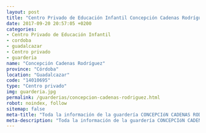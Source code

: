 ```yaml
---
layout: post
title: "Centro Privado de Educación Infantil Concepción Cadenas Rodríguez"
date: 2017-09-20 20:57:05 +0200
categories:
- Centro Privado de Educación Infantil
- cordoba
- guadalcazar
- Centro privado
- guarderia
name: "Concepción Cadenas Rodríguez"
province: "Córdoba"
location: "Guadalcazar"
code: "14010695"
type: "Centro privado"
img: guarderia.jpg
permalink: /guarderias/concepcion-cadenas-rodriguez.html
robot: noindex, follow
sitemap: false
meta-title: "Toda la información de la guardería CONCEPCIóN CADENAS RODRíGUEZ"
meta-description: "Toda la información de la guardería CONCEPCIóN CADENAS RODRíGUEZ"
---
```


